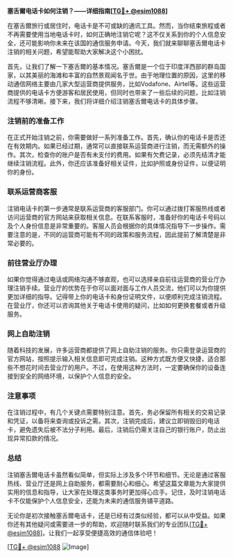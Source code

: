 **塞舌爾电话卡如何注销？——详细指南[[TG💪+ @esim1088](https://t.me/s/esim1088)]**

在塞舌爾旅行或居住时，电话卡是不可或缺的通讯工具。然而，当你结束旅程或者不再需要使用当地电话卡时，如何正确地注销它呢？这不仅关系到你的个人信息安全，还可能影响你未来在该国的通信服务申请。今天，我们就来聊聊塞舌爾电话卡注销的相关问题，希望能帮助大家解决这个小困扰。

首先，让我们了解一下塞舌爾的基本情况。塞舌爾是一个位于印度洋西部的群岛国家，以其美丽的海滩和丰富的自然景观闻名于世。由于地理位置的原因，这里的移动通信网络主要由几家大型运营商提供服务，比如Vodafone、Airtel等。这些运营商提供的电话卡方便游客和居民使用，但同时也带来了一些后续的问题，比如注销流程不够清晰。接下来，我们将详细介绍注销塞舌爾电话卡的具体步骤。

### 注销前的准备工作

在正式开始注销之前，你需要做好一系列准备工作。首先，确认你的电话卡是否还在有效期内。如果已经过期，通常可以直接联系运营商进行注销，而无需额外的操作。其次，检查你的账户是否有未支付的费用。如果有欠费记录，必须先结清才能继续注销流程。此外，你还应该准备好相关证件，比如护照或身份证件，以便证明你的身份。

### 联系运营商客服

注销电话卡的第一步通常是联系运营商的客服部门。你可以通过拨打客服热线或者访问运营商的官方网站来获取相关信息。在联系客服时，准备好你的电话卡号码以及个人身份信息是非常重要的。客服人员会根据你的具体情况指导下一步操作。需要注意的是，不同的运营商可能有不同的政策和服务流程，因此提前了解清楚是非常必要的。

### 前往营业厅办理

如果你觉得通过电话或网络沟通不够直观，也可以选择亲自前往运营商的营业厅办理注销手续。营业厅的优势在于你可以面对面与工作人员交流，他们可以为你提供更加详细的指导。记得带上你的电话卡和身份证明文件，以便顺利完成注销流程。在营业厅，你还可以咨询其他关于电话卡使用的疑问，比如如何更换套餐或者升级服务。

### 网上自助注销

随着科技的发展，许多运营商都提供了网上自助注销的服务。你只需登录运营商的官方网站，按照提示输入相关信息即可完成注销。这种方式既方便又快捷，适合那些不想花时间去营业厅的用户。不过，在使用这种方法时，一定要确保你的设备连接到安全的网络环境，以保护个人信息的安全。

### 注意事项

在注销过程中，有几个关键点需要特别注意。首先，务必保留所有相关的交易记录和凭证，以备将来查询或投诉之需。其次，注销完成后，建议立即销毁旧的电话卡，避免遗失后被不法分子利用。最后，注销后仍需关注自己的银行账户，防止出现异常扣款的情况。

### 总结

注销塞舌爾电话卡虽然看似简单，但实际上涉及多个环节和细节。无论是通过客服热线、营业厅还是网上自助服务，都需要耐心和细心。希望这篇文章能为大家提供实用的信息和指导，让大家在处理这类事务时更加得心应手。记住，及时注销电话卡不仅能保护个人信息安全，还能为未来的通信服务铺平道路。

无论你是初次接触塞舌爾电话卡，还是已经有过类似经验，都可以从中受益。如果你还有其他疑问或需要进一步的帮助，欢迎随时联系我们的专业团队[[TG💪+ @esim1088](https://t.me/s/esim1088)]。让我们一起享受便捷高效的通信体验吧！

[[TG💪+ @esim1088](https://t.me/s/esim1088) ![Image](https://i.postimg.cc/4NQfJmqS/Snipaste-2025-05-13-00-14-12.png)]